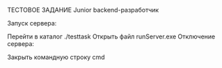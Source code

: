 ТЕСТОВОЕ ЗАДАНИЕ Junior backend-разработчик

Запуск сервера:

Перейти в каталог ./testtask
Открыть файл runServer.exe
Отключение сервера:

Закрыть командную строку cmd